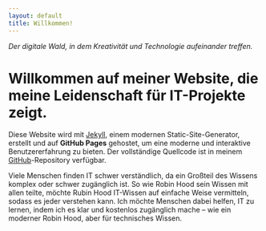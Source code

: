```yaml
---
layout: default
title: Willkommen!
---
```


*Der digitale Wald, in dem Kreativität und Technologie aufeinander treffen.*

# Willkommen auf meiner Website, die meine Leidenschaft für IT-Projekte zeigt.

Diese Website wird mit [Jekyll](https://jekyllrb.com/), einem modernen Static-Site-Generator, erstellt und auf **GitHub Pages** gehostet, um eine moderne und interaktive Benutzererfahrung zu bieten. Der vollständige Quellcode ist in meinem [GitHub](https://github.com/rubin-hood/blog)-Repository verfügbar.

Viele Menschen finden IT schwer verständlich, da ein Großteil des Wissens komplex oder schwer zugänglich ist. So wie Robin Hood sein Wissen mit allen teilte, möchte Rubin Hood IT-Wissen auf einfache Weise vermitteln, sodass es jeder verstehen kann. Ich möchte Menschen dabei helfen, IT zu lernen, indem ich es klar und kostenlos zugänglich mache – wie ein moderner Robin Hood, aber für technisches Wissen.